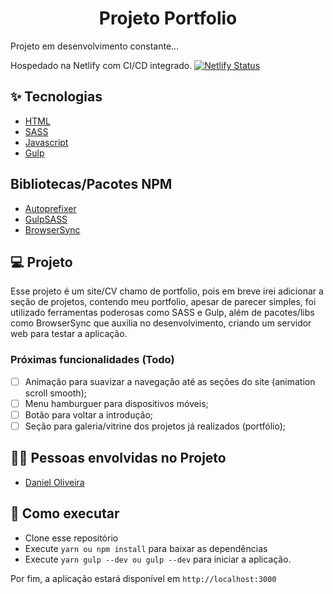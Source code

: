 <h1 align="center">Projeto Portfolio</h1>

Projeto em desenvolvimento constante...

Hospedado na Netlify com CI/CD integrado. [![Netlify Status](https://api.netlify.com/api/v1/badges/67f5823d-3e14-431e-a80b-b54206176f16/deploy-status)](https://app.netlify.com/sites/danieloliveiradev/deploys)

## ✨ Tecnologias

- [HTML](https://developer.mozilla.org/pt-BR/docs/Web/HTML)
- [SASS](https://sass-lang.com/documentation/)
- [Javascript](https://developer.mozilla.org/pt-BR/docs/Web/JavaScript)
- [Gulp](https://gulpjs.com/)

## Bibliotecas/Pacotes NPM

- [Autoprefixer](https://www.npmjs.com/package/gulp-autoprefixer)
- [GulpSASS](https://www.npmjs.com/package/gulp-sass)
- [BrowserSync](https://browsersync.io/docs/gulp)

## 💻 Projeto

Esse projeto é um site/CV chamo de portfolio, pois em breve irei adicionar a seção de projetos, contendo meu portfolio, apesar de parecer simples, foi utilizado ferramentas poderosas como SASS e Gulp, além de pacotes/libs como BrowserSync que auxilia no desenvolvimento, criando um servidor web para testar a aplicação.

### Próximas funcionalidades (Todo)

- [ ] Animação para suavizar a navegação até as seções do site (animation scroll smooth);
- [ ] Menu hamburguer para dispositivos móveis;
- [ ] Botão para voltar a introdução;
- [ ] Seção para galeria/vitrine dos projetos já realizados (portfólio);

## 🧑‍💻 Pessoas envolvidas no Projeto

- [Daniel Oliveira](https://github.com/danielbarrosdeoliveira)

## 🚀 Como executar

- Clone esse repositório
- Execute `yarn ou npm install` para baixar as dependências
- Execute `yarn gulp --dev ou gulp --dev` para iniciar a aplicação.

Por fim, a aplicação estará disponível em `http://localhost:3000`

